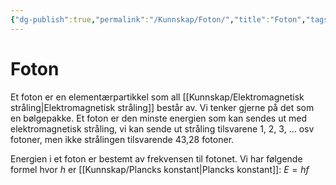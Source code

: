 ```yaml
---
{"dg-publish":true,"permalink":"/Kunnskap/Foton/","title":"Foton","tags":["naturfag","fysikk"]}
---
```



# Foton
Et foton er en elementærpartikkel som all [[Kunnskap/Elektromagnetisk stråling\|Elektromagnetisk stråling]] består av. Vi tenker gjerne på det som en bølgepakke. Et foton er den minste energien som kan sendes ut med elektromagnetisk stråling, vi kan sende ut stråling tilsvarene 1, 2, 3, … osv fotoner, men ikke strålingen tilsvarende 43,28 fotoner.

Energien i et foton er bestemt av frekvensen til fotonet. Vi har følgende formel hvor $h$ er [[Kunnskap/Plancks konstant\|Plancks konstant]]: $E=hf$
